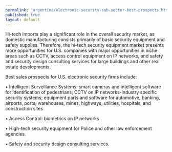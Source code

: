 ```yaml
---
permalink: 'argentina/electronic-security-sub-sector-best-prospects.html'
published: true
layout: default
---
```

Hi-tech imports play a significant role in the overall security market, as domestic manufacturing consists primarily of basic security equipment and safety supplies. Therefore, the hi-tech security equipment market presents more opportunities for U.S. companies with major opportunities in niche areas such as CCTV, access control equipment on IP networks, and safety and security design consulting services for large buildings and other real estate developments.

Best sales prospects for U.S. electronic security firms include:

•	Intelligent Surveillance Systems: smart cameras and intelligent software for identification of pedestrians; CCTV on IP networks-industry specific security systems; equipment parts and software for automotive, banking, airports, ports, warehouses, mines, highways, utilities, hospitals, and construction sites

•	Access Control: biometrics on IP networks

•	High-tech security equipment for Police and other law enforcement agencies.

•	Safety and security design consulting services.
